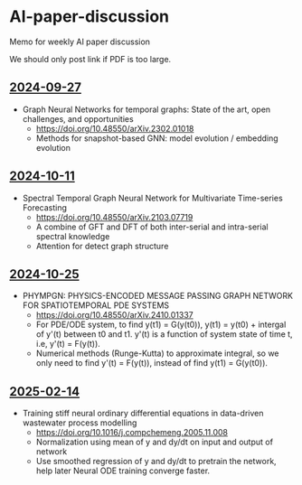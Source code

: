 # AI-paper-discussion
Memo for weekly AI paper discussion

We should only post link if PDF is too large.

## [2024-09-27](2024-09-27)
- Graph Neural Networks for temporal graphs: State of the art, open challenges, and opportunities
    - https://doi.org/10.48550/arXiv.2302.01018
    - Methods for snapshot-based GNN: model evolution / embedding evolution



## [2024-10-11](2024-10-11)
- Spectral Temporal Graph Neural Network for Multivariate Time-series Forecasting
    - https://doi.org/10.48550/arXiv.2103.07719
    - A combine of GFT and DFT of both inter-serial and intra-serial spectral knowledge
    - Attention for detect graph structure


## [2024-10-25](2024-10-25)

- PHYMPGN: PHYSICS-ENCODED MESSAGE PASSING GRAPH NETWORK FOR SPATIOTEMPORAL PDE SYSTEMS
  - https://doi.org/10.48550/arXiv.2410.01337
  - For PDE/ODE system, to find y(t1) = G(y(t0)), y(t1) = y(t0) + intergal of y'(t) between t0 and t1. y'(t) is a function of system state of time t, i.e, y'(t) = F(y(t)).
  - Numerical methods (Runge-Kutta) to approximate integral, so we only need to find y'(t) = F(y(t)), instead of find y(t1) = G(y(t0)).

## [2025-02-14](2025-02-14)

- Training stiff neural ordinary differential equations in data-driven wastewater process modelling
  - https://doi.org/10.1016/j.compchemeng.2005.11.008
  - Normalization using mean of y and dy/dt on input and output of network
  - Use smoothed regression of y and dy/dt to pretrain the network, help later Neural ODE training converge faster.
